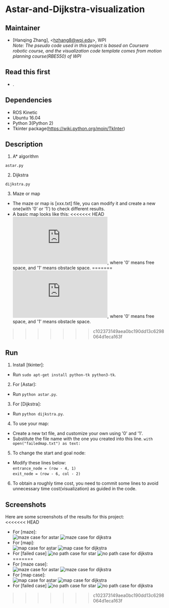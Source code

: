 # Astar-and-Dijkstra-visualization     
## Maintainer
- [Hanqing Zhang], <<hzhang8@wpi.edu>>, WPI   
*Note: The pseudo code used in this project is based on Coursera robotic course, and the visualization code template comes from motion planning course(RBE550) of WPI*    
## Read this first
- .

## Dependencies

- ROS Kinetic
- Ubuntu 16.04
- Python 3(Python 2)
- Tkinter package(https://wiki.python.org/moin/TkInter)

## Description   
1. A* algorithm     
```
astar.py
```
2. Dijkstra   
```
dijkstra.py
```  
3. Maze or map
- The maze or map is [xxx.txt] file, you can modify it and create a new one(with '0' or '1') to check different results.
- A basic map looks like this:
<<<<<<< HEAD
![map](https://github.com/Zhanghq8/Astar-and-Dijkstra-visualization/blob/master/normalmap.txt), where '0' means free space, and '1' means obstacle space.
=======
![map](https://github.com/Zhanghq8/Astar-and-Dijkstra-visualization/blob/master/map/normalmap.txt), where '0' means free space, and '1' means obstacle space.
>>>>>>> c102373149aea0bc190dd13c6298064d1eca163f

## Run
1. Install [tkinter]:
- Run `sudo apt-get install python-tk python3-tk`.
2. For [Astar]:
- Run `python astar.py`.
3. For [Dijkstra]:
- Run `python dijkstra.py`.   
4. To use your map:
- Create a new txt file, and customize your own using '0' and '1'.
- Substitute the file name with the one you created into this line.
`with open("failedmap.txt") as text:`   
5. To change the start and goal node:
- Modify these lines below:   
`entrance_node = (row - 4, 1)`   
`exit_node = (row - 6, col - 2)`   
6. To obtain a roughly time cost, you need to commit some lines to avoid unnecessary time cost(visualization) as guided in the code.

## Screenshots

Here are some screenshots of the results for this project:    
<<<<<<< HEAD
- For [maze]:   
![maze case for astar](https://github.com/Zhanghq8/Astar-and-Dijkstra-visualization/blob/master/maze%20case%20for%20astar.png)
![maze case for dijkstra](https://github.com/Zhanghq8/Astar-and-Dijkstra-visualization/blob/master/maze%20case%20for%20dijkstra.png)   
- For [map]:   
![map case for astar](https://github.com/Zhanghq8/Astar-and-Dijkstra-visualization/blob/master/normal%20case%20for%20astar.png)
![map case for dijkstra](https://github.com/Zhanghq8/Astar-and-Dijkstra-visualization/blob/master/normalmap%20case%20for%20dijkstra.png)
- For [failed case]
![no path case for star](https://github.com/Zhanghq8/Astar-and-Dijkstra-visualization/blob/master/failedmap%20for%20astar.png)
![no path case for dijkstra](https://github.com/Zhanghq8/Astar-and-Dijkstra-visualization/blob/master/failed%20case%20for%20dijkstra.png)
=======
- For [maze case]:   
![maze case for astar](https://github.com/Zhanghq8/Astar-and-Dijkstra-visualization/blob/master/results/maze_case_for_astar.png)
![maze case for dijkstra](https://github.com/Zhanghq8/Astar-and-Dijkstra-visualization/blob/master/results/maze_case_for_dijkstra.png)   
- For [map case]:   
![map case for astar](https://github.com/Zhanghq8/Astar-and-Dijkstra-visualization/blob/master/results/normal_case_for_astar.png)
![map case for dijkstra](https://github.com/Zhanghq8/Astar-and-Dijkstra-visualization/blob/master/results/normalmap_case_for_dijkstra.png)
- For [failed case]
![no path case for star](https://github.com/Zhanghq8/Astar-and-Dijkstra-visualization/blob/master/results/failed_case_for_astar.png)
![no path case for dijkstra](https://github.com/Zhanghq8/Astar-and-Dijkstra-visualization/blob/master/results/failed_case_for_dijkstra.png)
>>>>>>> c102373149aea0bc190dd13c6298064d1eca163f



